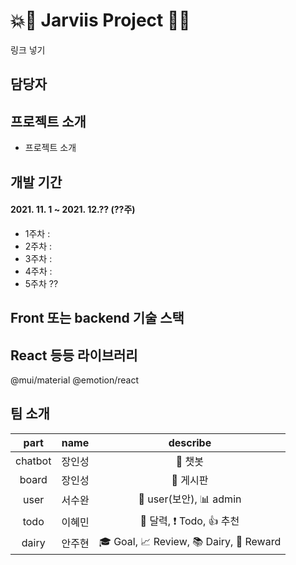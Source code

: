 # 💥🌟 Jarviis Project 🌟💥
링크 넣기

## 담당자

## 프로젝트 소개
+ 프로젝트 소개

## 개발 기간
#### 2021. 11. 1 ~ 2021. 12.?? (??주)

+ 1주차 : 
+ 2주차 :
+ 3주차 :
+ 4주차 :
+ 5주차 ??


## Front 또는 backend 기술 스택

## React 등등 라이브러리
@mui/material
@emotion/react

## 팀 소개
|part|name|describe|
|:---:|:---:|:---:|
|chatbot|장인성|💬 챗봇|
|board|장인성|📜 게시판|
|user|서수완|🔐 user(보안), 📊 admin|
|todo|이혜민|📆 달력, ❗ Todo, 👍 추천|
|dairy|안주현|🎓 Goal, 📈 Review, 📚 Dairy, 🌷 Reward|